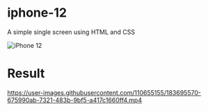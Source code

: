 # iphone-12
A simple single screen using HTML and CSS

![iPhone 12](https://user-images.githubusercontent.com/110655155/183690613-cdaac3fc-0c5e-4f51-bcf9-11c7de09bab4.png)

# Result
https://user-images.githubusercontent.com/110655155/183695570-675990ab-7321-483b-9bf5-a417c1660ff4.mp4



